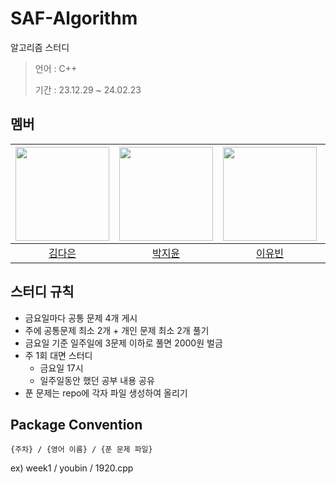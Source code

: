 # SAF-Algorithm
 알고리즘 스터디
> 언어 : C++
>
> 기간 : 23.12.29 ~ 24.02.23

## 멤버
|<img src="https://avatars.githubusercontent.com/u/122000839?v=4"  width="150" />|<img src="https://avatars.githubusercontent.com/u/84546438?v=4" width="150"  />|<img src="https://avatars.githubusercontent.com/u/128459613?v=4" width="150"  />|<img src="https://avatars.githubusercontent.com/u/146940671?v=4"  width="150" />| 
|:---------:|:---------:|:---------:|:---------:|
|[김다은](https://github.com/daeun084)|[박지윤](https://github.com/iiuoon)|[이유빈](https://github.com/leeeyubin)|[지선의](https://github.com/sunnny619)|

## 스터디 규칙
- 금요일마다 공통 문제 4개 게시
- 주에 공통문제 최소 2개 + 개인 문제 최소 2개 풀기
- 금요일 기준 일주일에 3문제 이하로 풀면 2000원 벌금
- 주 1회 대면 스터디
    - 금요일 17시
    - 일주일동안 했던 공부 내용 공유
- 푼 문제는 repo에 각자 파일 생성하여 올리기
 
## Package Convention
```
{주차} / {영어 이름} / {푼 문제 파일}
```
 ex) week1 / youbin / 1920.cpp
